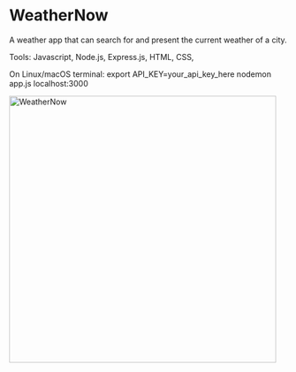 # WeatherNow

A weather app that can search for and present the current weather of a city.

Tools: Javascript, Node.js, Express.js, HTML, CSS, 

On Linux/macOS terminal: export API_KEY=your_api_key_here
nodemon app.js
localhost:3000

<img width="483" alt="WeatherNow" src="https://github.com/Yinghanghang/WeatherNow/assets/71808318/b426f3a6-190c-43f8-ad02-7a20ac14b630">
